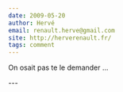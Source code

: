 ```yaml
---
date: 2009-05-20
author: Hervé
email: renault.herve@gmail.com
site: http://herverenault.fr/
tags: comment
---
```


<p>On osait pas te le demander ...</p>
---